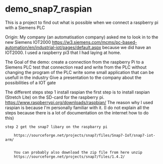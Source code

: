 # demo_snap7_raspian
This is a project to find out what is possible when we connect a raspberry pi with a Siemens PLC

Origin:
    My company (an automatisation company) asked me to look in to the new Siemens IOT2000
    https://w3.siemens.com/mcms/pc-based-automation/en/industrial-iot/pages/default.aspx
    because we did have an IOT2000. I used a raspberry pi3 that I had laying at home.

The Goal of the demo:
    create a connection from the raspberry Pi to a Siemens PLC
    test that connection
    read and write from the PLC without changing the program of the PLC
    write some small application that can be usefull in the industry
    Give a presentation to the company about the possibilities of a IOT gate

The different steps
    step 1 install raspian
        the first step is to install raspian (Stretch Lite) on the SD-card for the raspberry pi.
        https://www.raspberrypi.org/downloads/raspbian/
        The reason why I used raspian is because I'm personally familiar with it.
        (I do not explain all the steps because there is a lot of documentation on the internet how to do this)

    step 2 get the snap7 libary on the raspbarry pi

        https://sourceforge.net/projects/snap7/files/Snap7-IoT/snap7-iot-arm/


        You can probably also download the zip file from here unzip 
        https://sourceforge.net/projects/snap7/files/1.4.2/
